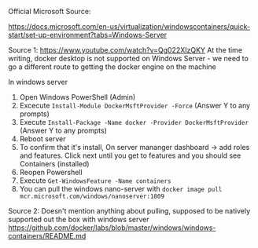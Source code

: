Official Microsoft Source: 

https://docs.microsoft.com/en-us/virtualization/windowscontainers/quick-start/set-up-environment?tabs=Windows-Server

Source 1: https://www.youtube.com/watch?v=Qg022XIzQKY
At the time writing, docker desktop is not supported on Windows Server - we need to go a different route to getting the docker engine on the machine

In windows server
1. Open Windows PowerShell (Admin)
2. Excecute ```Install-Module DockerMsftProvider -Force``` (Answer Y to any prompts)
3. Execute ```Install-Package -Name docker -Provider DockerMsftProvider``` (Answer Y to any prompts)
4. Reboot server
5. To confirm that it's install, On server mananger dashboard -> add roles and features. Click next until you get to features and you should see Containers (installed)
6. Reopen Powershell
7. Execute ```Get-WindowsFeature -Name containers```
8. You can pull the windows nano-server with ```docker image pull mcr.microsoft.com/windows/nanoserver:1809```

Source 2:
Doesn't mention anything about pulling, supposed to be natively supported out the box with windows server
https://github.com/docker/labs/blob/master/windows/windows-containers/README.md
